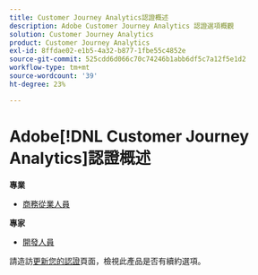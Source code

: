 ```yaml
---
title: Customer Journey Analytics認證概述
description: Adobe Customer Journey Analytics 認證選項概觀
solution: Customer Journey Analytics
product: Customer Journey Analytics
exl-id: 8ffdae02-e1b5-4a32-b877-1fbe55c4852e
source-git-commit: 525cdd6d066c70c74246b1abb6df5c7a12f5e1d2
workflow-type: tm+mt
source-wordcount: '39'
ht-degree: 23%

---
```


# Adobe[!DNL Customer Journey Analytics]認證概述

**專業**

* [商務從業人員](/help/certifications/acja/acja-p-business.md)

**專家**

* [開發人員](/help/certifications/acja/acja-e-developer.md) <!--AD0-E604-->

請造訪[更新您的認證](/help/certifications/renew.md)頁面，檢視此產品是否有續約選項。
